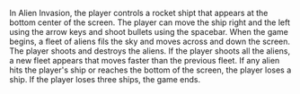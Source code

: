 In Alien Invasion, the player controls a rocket shipt that appears at the bottom center of the screen. 
The player can move the ship right and the left using the arrow keys and shoot bullets using the spacebar. 
When the game begins, a fleet of aliens fils the sky and moves across and down the screen. 
The player shoots and destroys the aliens. 
If the player shoots all the aliens, a new fleet appears that moves faster than the previous fleet. 
If any alien hits the player's ship or reaches the bottom of the screen, the player loses a ship.
If the player loses three ships, the game ends. 
